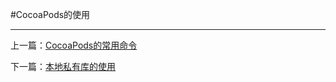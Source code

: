 #CocoaPods的使用

--------------------------------------------

上一篇：[CocoaPods的常用命令](CocoaPods的常用命令.md)

下一篇：[本地私有库的使用](本地私有库的使用.md)
